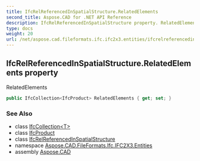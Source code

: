 ```yaml
---
title: IfcRelReferencedInSpatialStructure.RelatedElements
second_title: Aspose.CAD for .NET API Reference
description: IfcRelReferencedInSpatialStructure property. RelatedElements
type: docs
weight: 20
url: /net/aspose.cad.fileformats.ifc.ifc2x3.entities/ifcrelreferencedinspatialstructure/relatedelements/
---
```

## IfcRelReferencedInSpatialStructure.RelatedElements property

RelatedElements

```csharp
public IfcCollection<IfcProduct> RelatedElements { get; set; }
```

### See Also

* class [IfcCollection&lt;T&gt;](../../../aspose.cad.fileformats.ifc/ifccollection-1/)
* class [IfcProduct](../../ifcproduct/)
* class [IfcRelReferencedInSpatialStructure](../)
* namespace [Aspose.CAD.FileFormats.Ifc.IFC2X3.Entities](../../ifcrelreferencedinspatialstructure/)
* assembly [Aspose.CAD](../../../)


